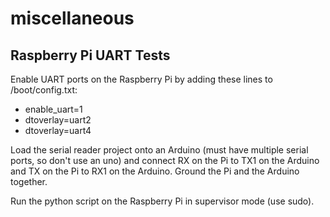 # miscellaneous

## Raspberry Pi UART Tests
Enable UART ports on the Raspberry Pi by adding these lines to /boot/config.txt:
- enable_uart=1
- dtoverlay=uart2
- dtoverlay=uart4

Load the serial reader project onto an Arduino (must have multiple serial ports, so don't use an uno) and connect RX on the Pi to TX1 on the Arduino and TX on the Pi to RX1 on the Arduino. Ground the Pi and the Arduino together.

Run the python script on the Raspberry Pi in supervisor mode (use sudo).
